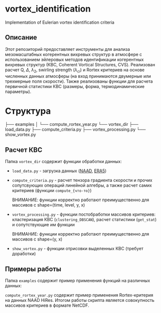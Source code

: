# vortex_identification

Implementation of Eulerian vortex identification criteria 

## Описание

Этот репозиторий предоставляет инструменты для анализа мезомасштабных когерентных вихревых структур в атмосфере с использованием эйлеровых методов идентификации когерентных вихревых структур (КВС, Coherent Vortical Structures, CVS).  Реализован расчет Q, $\Delta$, $\lambda_2$, swirling strength ($\lambda_{ci}$) и Rortex критериев на основе численных данных атмосферы (на вход принимаются двумерные или трехмерные поля скорости). Также реализованы функции для расчета первичной статистики КВС (размеры, форма, термодинамические параметры).

# Структура

├── examples
│ └── compute_rortex_year.py
└── vortex_dir
    ├── load_data.py
    ├── compute_criteria.py
    ├── vortex_processing.py
    └── show_vortex.py

## Расчет КВС
Папка `vortex_dir` содержит функции обработки данных:
- `load_data.py` - загрузка данных ([NAAD](https://naad.ocean.ru/), [ERA5](https://www.ecmwf.int/en/forecasts/dataset/ecmwf-reanalysis-v5))
- `compute_criteria.py` - расчет тензора градиента скорости и прочих сопутсвующих операций линейной алгебры, а также расчет самих критериев (функции `compute_{что-то}`)

  ВНИМАНИЕ: функции корректно работают преимущественно для массивов с shape=(time, level, y, x)

- `vortex_processing.py` - функции постобработки массивов критериев: кластеризация КВС (`clustering_DBSCAN`), расчет статистики (`get_stat`) и сопутствующие им функции
  
  ВНИМАНИЕ: функции корректно работают преимущественно для массивов с shape=(y, x)

- `show_vortex.py` - функции отрисовки выделенных КВС (требует доработки)


## Примеры работы
Папка `examples` содержит пример применения функций на различных данных:

`compute_rortex_year.py` содержит пример применения Rortex-критерия на данных NAAD HiRes. Итогом работы скрипта является совокупность массивов критериев в формате NetCDF.

